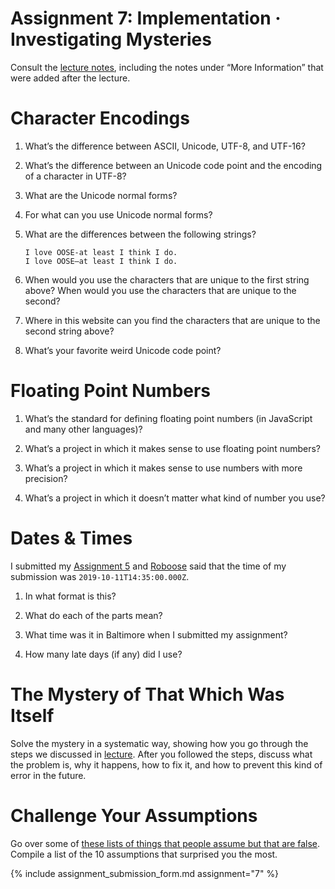 # Assignment 7: Implementation · Investigating Mysteries

Consult the [lecture notes](/lectures/7), including the notes under “More Information” that were added after the lecture.

# Character Encodings

1. What’s the difference between ASCII, Unicode, UTF-8, and UTF-16?

2. What’s the difference between an Unicode code point and the encoding of a character in UTF-8?

3. What are the Unicode normal forms?

4. For what can you use Unicode normal forms?

5. What are the differences between the following strings?

   ```
   I love OOSE-at least I think I do.
   I love OOSE—at least I think I do.
   ```

6. When would you use the characters that are unique to the first string above? When would you use the characters that are unique to the second?

7. Where in this website can you find the characters that are unique to the second string above?

8. What’s your favorite weird Unicode code point?

# Floating Point Numbers

1. What’s the standard for defining floating point numbers (in JavaScript and many other languages)?

2. What’s a project in which it makes sense to use floating point numbers?

3. What’s a project in which it makes sense to use numbers with more precision?

4. What’s a project in which it doesn’t matter what kind of number you use?

# Dates & Times

I submitted my [Assignment 5](/assignments/5) and [Roboose](https://github.com/jhu-oose/roboose) said that the time of my submission was `2019-10-11T14:35:00.000Z`.

1. In what format is this?

2. What do each of the parts mean?

3. What time was it in Baltimore when I submitted my assignment?

4. How many late days (if any) did I use?

# The Mystery of That Which Was Itself

Solve the mystery in a systematic way, showing how you go through the steps we discussed in [lecture](/lectures/7). After you followed the steps, discuss what the problem is, why it happens, how to fix it, and how to prevent this kind of error in the future.

# Challenge Your Assumptions

Go over some of [these lists of things that people assume but that are false](https://github.com/kdeldycke/awesome-falsehood). Compile a list of the 10 assumptions that surprised you the most.

{% include assignment_submission_form.md assignment="7" %}
